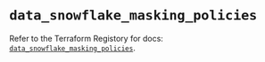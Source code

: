 # `data_snowflake_masking_policies`

Refer to the Terraform Registory for docs: [`data_snowflake_masking_policies`](https://www.terraform.io/docs/providers/snowflake/d/masking_policies).
